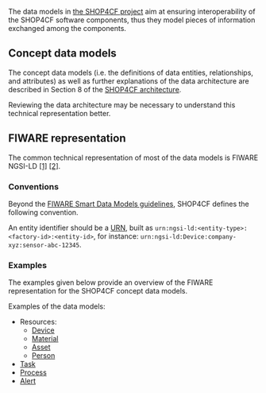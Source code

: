 The data models in [the SHOP4CF project](https://shop4cf.eu/) aim at ensuring interoperability of the SHOP4CF software components,
thus they model pieces of information exchanged among the components.

## Concept data models

The concept data models 
(i.e. the definitions of data entities, relationships, and attributes)
as well as further explanations of the data architecture
are described in Section 8 of the [SHOP4CF architecture](download/architecture-v3.pdf). 

Reviewing the data architecture may be necessary 
to understand this technical representation better.

## FIWARE representation

The common technical representation of most of the data models is 
FIWARE NGSI-LD
[[1]](https://fiware-datamodels.readthedocs.io/en/latest/ngsi-ld_howto/index.html)
[[2]](https://github.com/FIWARE/tutorials.Linked-Data).

### Conventions

Beyond the [FIWARE Smart Data Models guidelines](https://github.com/smart-data-models/data-models/blob/master/guidelines.md), 
SHOP4CF defines the following convention.

An entity identifier should be a [URN](https://en.wikipedia.org/wiki/Uniform_Resource_Name), 
built as `urn:ngsi-ld:<entity-type>:<factory-id>:<entity-id>`, 
for instance: `urn:ngsi-ld:Device:company-xyz:sensor-abc-12345`.

### Examples

The examples given below provide an overview 
of the FIWARE representation for the SHOP4CF concept data models.

Examples of the data models:

- Resources:
    - [Device](device.md)
    - [Material](material.md)
    - [Asset](asset.md)
    - [Person](person.md)
- [Task](task.md)
- [Process](process.md)
- [Alert](alert.md)
